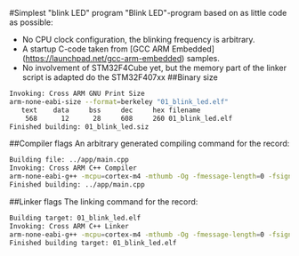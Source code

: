 #Simplest "blink LED" program
"Blink LED"-program based on as little code as possible:
- No CPU clock configuration, the blinking frequency is arbitrary.
- A startup C-code taken from [GCC ARM Embedded]
(https://launchpad.net/gcc-arm-embedded) samples.
- No involvement of STM32F4Cube yet, but the memory part of the linker script is
adapted do the STM32F407xx
##Binary size
```bash
Invoking: Cross ARM GNU Print Size
arm-none-eabi-size --format=berkeley "01_blink_led.elf"
   text	   data	    bss	    dec	    hex	filename
    568	     12	     28	    608	    260	01_blink_led.elf
Finished building: 01_blink_led.siz
```
##Compiler flags
An arbitrary generated compiling command for the record:
```bash
Building file: ../app/main.cpp
Invoking: Cross ARM C++ Compiler
arm-none-eabi-g++ -mcpu=cortex-m4 -mthumb -Og -fmessage-length=0 -fsigned-char -ffunction-sections -fdata-sections -Wunused -Wuninitialized -Wall -Wextra -Wmissing-declarations -Wconversion -Wpointer-arith -Wshadow -Wlogical-op  -g3 -D__STARTUP_CLEAR_BSS -D__START=main -D__NO_SYSTEM_INIT -std=c++1y -fabi-version=0 -Wctor-dtor-privacy -Wnoexcept -Wnon-virtual-dtor -Wstrict-null-sentinel -Wsign-promo -Weffc++ -MMD -MP -MF"app/main.d" -MT"app/main.o" -c -o "app/main.o" "../app/main.cpp"
Finished building: ../app/main.cpp
```
##Linker flags
The linking command for the record:
```bash
Building target: 01_blink_led.elf
Invoking: Cross ARM C++ Linker
arm-none-eabi-g++ -mcpu=cortex-m4 -mthumb -Og -fmessage-length=0 -fsigned-char -ffunction-sections -fdata-sections -Wunused -Wuninitialized -Wall -Wextra -Wmissing-declarations -Wconversion -Wpointer-arith -Wshadow -Wlogical-op  -g3 -T "/home/alain/custom/code_public/bare_on_eclipse/01_blink_led/link/mcu/stm32f407vgtx/mem.ld" -T "/home/alain/custom/code_public/bare_on_eclipse/01_blink_led/link/mcu/arm_cortex_m4/link.ld" -Xlinker --gc-sections -L../../shared/link -Wl,-Map,"01_blink_led.map" --specs=nano.specs --specs=nosys.specs -o "01_blink_led.elf"  ./startup/mcu/arm_cortex_m4/startup.o  ./app/main.o   
Finished building target: 01_blink_led.elf
```
